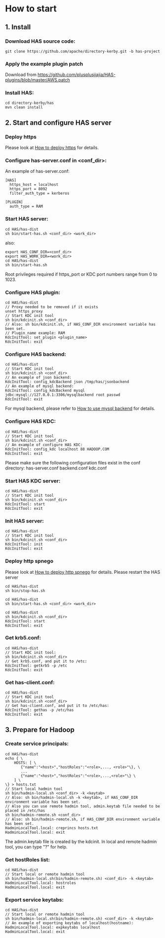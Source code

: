 How to start
================

## 1. Install

### Download HAS source code:
```
git clone https://github.com/apache/directory-kerby.git -b has-project
```

### Apply the example plugin patch
Download from https://github.com/plusplusjiajia/HAS-plugins/blob/master/AWS.patch

### Install HAS:
```
cd directory-kerby/has
mvn clean install
```

## 2. Start and configure HAS server

### Deploy https
Please look at [How to deploy https](https://github.com/apache/directory-kerby/blob/has-project/has/doc/deploy-https.md) for details.

### Configure has-server.conf in <conf_dir>:
An example of has-server.conf:
```
[HAS]
  https_host = localhost
  https_port = 8092
  filter_auth_type = kerberos
  
[PLUGIN]
  auth_type = RAM
```

### Start HAS server:
```
cd HAS/has-dist
sh bin/start-has.sh <conf_dir> <work_dir>
```

also:
```
export HAS_CONF_DIR=<conf_dir>
export HAS_WORK_DIR=<work_dir>
cd HAS/has-dist
sh bin/start-has.sh
```

Root privileges required if https_port or KDC port numbers range from 0 to 1023.

### Configure HAS plugin:
```
cd HAS/has-dist
// Proxy needed to be removed if it exists
unset https_proxy
// Start KDC init tool
sh bin/kdcinit.sh <conf_dir>
// Also: sh bin/kdcinit.sh, if HAS_CONF_DIR environment variable has been set.
// Plugin_name example: RAM
KdcInitTool: set_plugin <plugin_name>
KdcInitTool: exit
```

### Configure HAS backend:
```
cd HAS/has-dist
// Start KDC init tool
sh bin/kdcinit.sh <conf_dir>
// An example of json backend:
KdcInitTool: config_kdcBackend json /tmp/has/jsonbackend
// An example of mysql backend:
KdcInitTool: config_kdcBackend mysql jdbc:mysql://127.0.0.1:3306/mysqlbackend root passwd
KdcInitTool: exit
```
For mysql backend, please refer to [How to use mysql backend](https://github.com/apache/directory-kerby/blob/has-project/has/doc/mysql-backend.md) for details.

### Configure HAS KDC:
```
cd HAS/has-dist
// Start KDC init tool
sh bin/kdcinit.sh <conf_dir>
// An example of configure HAS KDC:
KdcInitTool: config_kdc localhost 88 HADOOP.COM
KdcInitTool: exit
```
Please make sure the following configuration files exist in the conf directory:
has-server.conf backend.conf kdc.conf

### Start HAS KDC server:
```
cd HAS/has-dist
// Start KDC init tool
sh bin/kdcinit.sh <conf_dir>
KdcInitTool: start
KdcInitTool: exit
```

### Init HAS server:
```
cd HAS/has-dist
// Start KDC init tool
sh bin/kdcinit.sh <conf_dir>
KdcInitTool: init
KdcInitTool: exit
```

### Deploy http spnego
Please look at [How to deploy http spnego](https://github.com/apache/directory-kerby/blob/has-project/has/doc/deploy-spnego.md) for details.
Please restart the HAS server

```
cd HAS/has-dist
sh bin/stop-has.sh

cd HAS/has-dist
sh bin/start-has.sh <conf_dir> <work_dir>

cd HAS/has-dist
sh bin/kdcinit.sh <conf_dir>
KdcInitTool: start
KdcInitTool: exit
```

### Get krb5.conf:
```
cd HAS/has-dist
// Start KDC init tool:
sh bin/kdcinit.sh <conf_dir>
// Get krb5.conf, and put it to /etc:
KdcInitTool: getkrb5 -p /etc
KdcInitTool: exit
```

### Get has-client.conf:
```
cd HAS/has-dist
// Start KDC init tool
sh bin/kdcinit.sh <conf_dir>
// Get has-client.conf, and put it to /etc/has:
KdcInitTool: gethas -p /etc/has
KdcInitTool: exit
```

## 3. Prepare for Hadoop

### Create service principals:
```
cd HAS/has-dist
echo { \
    HOSTS: [ \
       {"name":"<host>","hostRoles":"<role>,..., <role>"\}, \
       ...
       {"name":"<host>","hostRoles":"<role>,...,<role>"\} \
    ] \
\} > hosts.txt
// Start local hadmin tool
sh bin/hadmin-local.sh <conf_dir> -k <keytab>
// Also: sh bin/hadmin-local.sh -k <keytab>, if HAS_CONF_DIR environment variable has been set.
// Also you can use remote hadmin tool, admin.keytab file needed to be placed in /etc/has
sh bin/hadmin-remote.sh <conf_dir>
// Also: sh bin/hadmin-remote.sh, if HAS_CONF_DIR environment variable has been set.
HadminLocalTool.local: creprincs hosts.txt
HadminLocalTool.local: exit
```
The admin.keytab file is created by the kdcinit. In local and remote hadmin tool, you can type "?" for help.

### Get hostRoles list:
```
cd HAS/has-dist
// Start local or remote hadmin tool
sh bin/hadmin-local.sh(bin/hadmin-remote.sh) <conf_dir> -k <keytab>
HadminLocalTool.local: hostroles
HadminLocalTool.local: exit
```

### Export service keytabs:
```
cd HAS/has-dist
// Start local or remote hadmin tool
sh bin/hadmin-local.sh(bin/hadmin-remote.sh) <conf_dir> -k <keytab>
// An example of exporting keytabs of localhost(hostname):
HadminLocalTool.local: expkeytabs localhost
HadminLocalTool.local: exit
```
